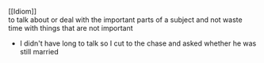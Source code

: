 [[Idiom]]  
to talk about or deal with the important parts of a subject and not waste time with things that are not important

- I didn't have long to talk so I cut to the chase and asked whether he was still married